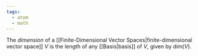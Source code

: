 ```yaml
---
tags:
  - atom
  - math
---
```

The *dimension* of a [[Finite-Dimensional Vector Spaces|finite-dimensional vector space]] $V$ is the length of any [[Basis|basis]] of $V$, given by $\text{dim}(V)$.